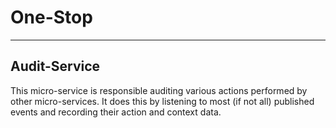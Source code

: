 
# One-Stop

---
## Audit-Service
This micro-service is responsible auditing various actions performed by
other micro-services. It does this by listening to most (if not all)
published events and recording their action and context data.
